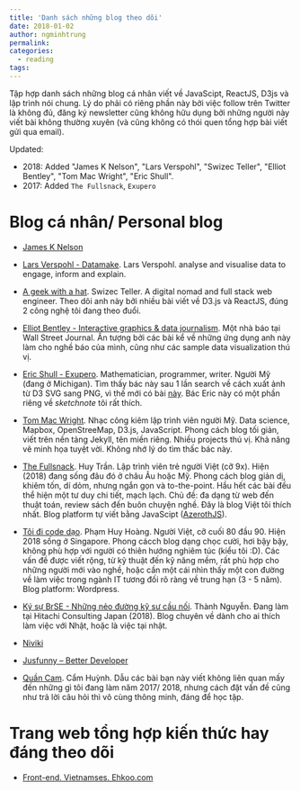 ```yaml
---
title: 'Danh sách những blog theo dõi'
date: 2018-01-02
author: ngminhtrung
permalink: 
categories:
  - reading
tags:
---
```


Tập hợp danh sách những blog cá nhân viết về JavaScipt, ReactJS, D3js và lập trình nói chung. Lý do phải có riêng phần này bởi việc follow trên Twitter là không đủ, đăng ký newsletter cũng không hữu dụng bởi những người này viết bài không thường xuyên (và cũng không có thói quen tổng hợp bài viết gửi qua email).

Updated:
- 2018: Added "James K Nelson", "Lars Verspohl", "Swizec Teller", "Elliot Bentley", "Tom Mac Wright", "Eric Shull".
- 2017: Added `The Fullsnack`, `Exupero`

# Blog cá nhân/ Personal blog

- [James K Nelson](http://jamesknelson.com)

- [Lars Verspohl - Datamake](http://www.datamake.io). Lars Verspohl. analyse and visualise data to engage, inform and explain.

- [A geek with a hat](https://swizec.com/). Swizec Teller. A digital nomad and full stack web engineer. Theo dõi anh này bởi nhiều bài viết về D3.js và ReactJS, đúng 2 công nghệ tôi đang theo đuổi.

- [Elliot Bentley - Interactive graphics & data journalism](http://elliotbentley.com/). Một nhà báo tại Wall Street Journal. Ấn tượng bởi các bài kể về những ứng dụng anh này làm cho nghề báo của mình, cũng như các sample data visualization thú vị.

- [Eric Shull - Exupero](http://exupero.org). Mathematician, programmer, writer. Người Mỹ (đang ở Michigan). Tìm thấy bác này sau 1 lần search về cách xuất ảnh từ D3 SVG sang PNG, vì thế mới có bài [này](http://travisnguyen.net/dataviz/2017/12/19/Export-SVG-PNG/). Bác Eric này có một phần riêng về *sketchnote* tôi rất thích. 

- [Tom Mac Wright](https://macwright.org/). Nhạc công kiêm lập trình viên người Mỹ. Data science, Mapbox, OpenStreeMap, D3.js, JavaScript. Phong cách blog tối giản, viết trên nền tảng Jekyll, tên miền riêng. Nhiều projects thú vị. Khả năng vẽ minh họa tuyệt vời. Không nhớ lý do tìm thấc bác này.    
- [The Fullsnack](https://thefullsnack.com). Huy Trần. Lập trình viên trẻ người Việt (cỡ 9x). Hiện (2018) đang sống đâu đó ở châu Âu hoặc Mỹ. Phong cách blog giản dị, khiêm tốn, dí dỏm, nhưng ngắn gọn và to-the-point. Hầu hết các bài đều thể hiện một tư duy chi tiết, mạch lạch. Chủ đề: đa dạng từ web đến thuật toán, review sách đến buôn chuyện nghề. Đây là blog Việt tôi thích nhất. Blog platform tự viết bằng JavaScipt ([AzerothJS](https://github.com/huytd/azeroth-js)). 

- [Tôi đi code dạo](https://toidicodedao.com/). Phạm Huy Hoàng. Người Việt, cỡ cuối 80 đầu 90. Hiện 2018 sống ở Singapore. Phong cácch blog dạng chọc cười, hơi bậy bậy, không phù hợp với người có thiên hướng nghiêm túc (kiểu tôi :D). Các vấn đề được viết rộng, từ kỹ thuật đến kỹ năng mềm, rất phù hợp cho những người mới vào nghề, hoặc cần một cái nhìn thấy một con đường về làm việc trong ngành IT tương đối rõ ràng về trung hạn (3 - 5 năm). Blog platform: Wordpress.

- [Ký sự BrSE - Những nẻo đường kỹ sư cầu nối](http://kysubrse.com/). Thành Nguyễn. Đang làm tại Hitachi Consulting Japan (2018). Blog chuyên về dành cho ai thích làm việc với Nhật, hoặc là việc tại nhật. 

- [Niviki](https://niviki.com/)

- [Jusfunny – Better Developer](https://jusfunny.wordpress.com/)

- [Quần Cam](https://quan-cam.com/). Cẩm Huỳnh. Dẫu các bài bạn này viết không liên quan mấy đến những gì tôi đang làm năm 2017/ 2018, nhưng cách đặt vấn đề cũng như trả lời câu hỏi thì vô cùng thông minh, đáng để học tập.

# Trang web tổng hợp kiến thức hay đáng theo dõi

- [Front-end. Vietnamses. Ehkoo.com](https://ehkoo.com)
